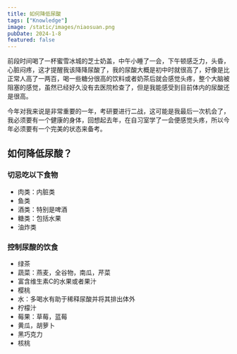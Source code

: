 ```yaml
---
title: 如何降低尿酸
tags: ["Knowledge"]
image: /static/images/niaosuan.png
pubDate: 2024-1-8
featured: false
---
```

前段时间喝了一杯蜜雪冰城的芝士奶盖，中午小睡了一会，下午顿感乏力，头昏，心脏闷疼，这才提醒我该降降尿酸了，我的尿酸大概是初中时就很高了，好像是比正常人高了一两百，喝一些糖分很高的饮料或者奶茶后就会感觉头疼，整个大脑被阻塞的感觉，虽然已经好久没有去医院检查了，但是我能感受到目前体内的尿酸还是很高。

今年对我来说是非常重要的一年，考研要进行二战，这可能是我最后一次机会了，我必须要有一个健康的身体，回想起去年，在自习室学了一会便感觉头疼，所以今年必须要有一个完美的状态来备考。

## 如何降低尿酸？
### 切忌吃以下食物
* 肉类：内脏类
* 鱼类
* 酒类：特别是啤酒
* 糖类：包括水果
* 油炸类
    
### 控制尿酸的饮食
* 绿茶
* 蔬菜：燕麦，全谷物，南瓜，芹菜
* 富含维生素C的水果或者果汁
* 樱桃
* 水：多喝水有助于稀释尿酸并将其排出体外
* 柠檬汁
* 莓果：草莓，蓝莓
* 黄瓜，胡萝卜
* 黑巧克力
* 核桃